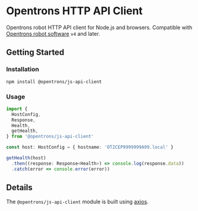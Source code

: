 # Opentrons HTTP API Client

Opentrons robot HTTP API client for Node.js and browsers. Compatible with [Opentrons robot software][] `v4` and later.

[opentrons robot software]: https://github.com/Opentrons/opentrons

## Getting Started

### Installation

```shell
npm install @opentrons/js-api-client
```

### Usage

```typescript
import {
  HostConfig,
  Response,
  Health,
  getHealth,
} from '@opentrons/js-api-client'

const host: HostConfig = { hostname: 'OT2CEP9999999A99.local' }

getHealth(host)
  .then((response: Response<Health>) => console.log(response.data))
  .catch(error => console.error(error))
```

## Details

The `@opentrons/js-api-client` module is built using [axios][].

[axios]: https://github.com/axios/axios
